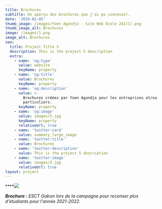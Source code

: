 ```yaml
---
title: Brochures
subtitle: Un aperçu des brochures que j'ai pu concevoir.
date: '2019-01-05'
thumb_image: /images/Yoen Agondjo - Site Web Ecole 241(1).png
thumb_image_alt: Brochures
image: /images/1.png
image_alt: Brochures
seo:
  title: Project Title 5
  description: This is the project 5 description
  extra:
    - name: 'og:type'
      value: website
      keyName: property
    - name: 'og:title'
      value: Brochures
      keyName: property
    - name: 'og:description'
      value: >-
        Brochures créées par Yoen Agondjo pour les entreprises et/ou
        particuliers.
      keyName: property
    - name: 'og:image'
      value: images/5.jpg
      keyName: property
      relativeUrl: true
    - name: 'twitter:card'
      value: summary_large_image
    - name: 'twitter:title'
      value: Brochures
    - name: 'twitter:description'
      value: This is the project 5 description
    - name: 'twitter:image'
      value: images/5.jpg
      relativeUrl: true
layout: project
---
```

****![](/images/Brochure%20ESCT%20Gabon%20-%20Fiche%201.png)

***Brochure :*** *ESCT Gabon lors de la campagne pour recenser plus d'étudiants pour l'année 2021-2022.*

